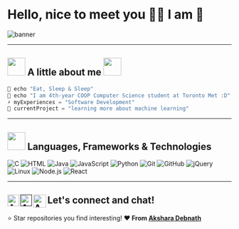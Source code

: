 # Hello, nice to meet you 👋✨ I am 🌿

![banner](https://user-images.githubusercontent.com/70068533/151483864-0c304755-a12a-4cb0-9fe5-38b0db15e95c.gif)

** **

## <img src="https://user-images.githubusercontent.com/70068533/151487809-05c3d7f3-9c2f-483e-9926-d0537d095072.gif" width="40"> A little about me <img src="https://media.giphy.com/media/WUlplcMpOCEmTGBtBW/giphy.gif" width="40"> 

```java
💬 echo "Eat, Sleep & Sleep" 
🌱 echo "I am 4th-year COOP Computer Science student at Toronto Met :D"
⚡ myExperiences = "Software Development"
🔭 currentProject = "learning more about machine learning" 
```

** **

## <img src="https://camo.githubusercontent.com/fb070d9f71a64edbafed08519130d75e7e0a0a69665d50d94ad095157f702e59/68747470733a2f2f6d656469612e67697068792e636f6d2f6d656469612f6d47634e6a736657416a593541455a4e77362f67697068792e676966" width="40"> Languages, Frameworks & Technologies
![C](https://img.shields.io/badge/-C-000000?style=flat&logo=C)
![HTML](https://img.shields.io/badge/-HTML5-000000?style=flat&logo=HTML5)
![Java](https://img.shields.io/badge/-Java-000000?style=flat&logo=Java&logoColor=007396)
![JavaScript](https://img.shields.io/badge/-JavaScript-000000?style=flat&logo=javascript)
![Python](https://img.shields.io/badge/-Python-000000?style=flat&logo=python)
![Git](https://img.shields.io/badge/-Git-000000?style=flat&logo=git&logoColor=F05032)
![GitHub](https://img.shields.io/badge/-GitHub-000000?style=flat&logo=github&logoColor=FFFFFF)
![jQuery](https://img.shields.io/badge/-jQuery-000000?style=flat&logo=jQuery&logoColor=0769AD)
![Linux](https://img.shields.io/badge/-Linux-000000?style=flat&logo=linux&logoColor=FCC624)
![Node.js](https://img.shields.io/badge/-Node.js-000000?style=flat&logo=node.js&logoColor=339933)
![React](https://img.shields.io/badge/-React-000000?style=flat&logo=React&logoColor=61DAFB)

** **

<h2> Let's connect and chat! 
  <a href="https://www.linkedin.com/in/akshara-debnath/">
    <img align="left" alt="Akshara Debnath | Linkedin" width="26px" src="https://user-images.githubusercontent.com/70068533/169617030-17dcfa7e-43e6-4d1c-90d5-e560d5bec3c0.png" />
  </a>
  <a href="">
    <img align="left" alt="Akshara Debnath | Website" width="26px" src="https://user-images.githubusercontent.com/70068533/169616898-5905be0c-419b-4ecd-98ce-c6c99bc193bb.png"/>
  </a>
  <a href="mailto:akshara.debnath@ryerson.ca">
    <img align="left" alt="Akshara Debnath | Gmail" width="29px" src="https://user-images.githubusercontent.com/70068533/169617204-43076544-6ff3-4d57-b980-1c151a6f9f05.png" />
  </a>
</h2> 
  
  ⭐️ Star repositories you find interesting!
  **❤️ From [Akshara Debnath](https://github.com/akshxrx)**
  

